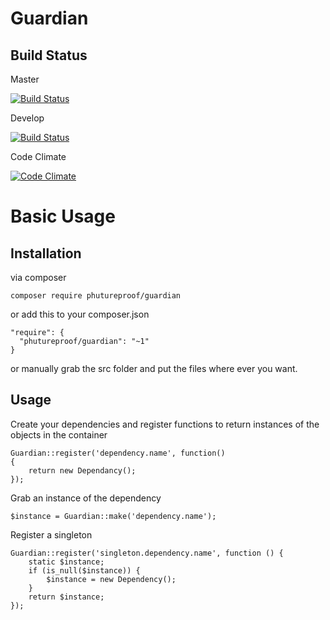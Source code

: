 Guardian
=

Build Status
--

Master

[![Build Status](https://travis-ci.org/phutureproof/Guardian.svg?branch=master)](https://travis-ci.org/phutureproof/Guardian)


Develop

[![Build Status](https://travis-ci.org/phutureproof/Guardian.svg?branch=develop)](https://travis-ci.org/phutureproof/Guardian)

Code Climate

[![Code Climate](https://codeclimate.com/github/phutureproof/Guardian/badges/gpa.svg)](https://codeclimate.com/github/phutureproof/Guardian)

Basic Usage
=

Installation
-

via composer

    composer require phutureproof/guardian

or add this to your composer.json

    "require": {
      "phutureproof/guardian": "~1"
    }

or manually grab the src folder and put the files where ever you want.

Usage
-

Create your dependencies and register functions to return instances of the objects in the container

    Guardian::register('dependency.name', function()
    {
        return new Dependancy();
    });

Grab an instance of the dependency

    $instance = Guardian::make('dependency.name');

Register a singleton

    Guardian::register('singleton.dependency.name', function () {
        static $instance;
        if (is_null($instance)) {
            $instance = new Dependency();
        }
        return $instance;
    });
